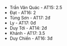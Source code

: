 - Trần Văn Quác - AT15: 2.5
- Đạt - AT16: 2
- Tùng Sơn - AT17: 2đ
- Ly - AT17: 0đ
- Duy Tới - AT14: 2đ
- Khánh - AT17: 3.5
- Duy Chiến - AT16: 3đ
